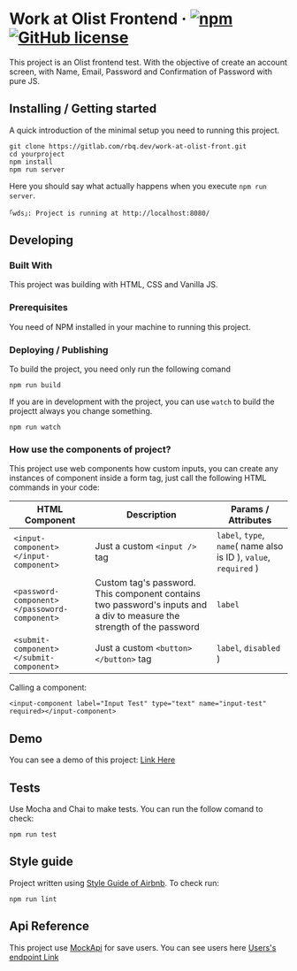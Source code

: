 # Work at Olist Frontend &middot; [![npm](https://img.shields.io/npm/v/npm.svg?style=flat-square)](https://www.npmjs.com/package/npm) [![GitHub license](https://img.shields.io/badge/license-MIT-blue.svg?style=flat-square)](https://github.com/your/your-project/blob/master/LICENSE)

This project is an Olist frontend test. With the objective of create an account screen, with Name, Email, Password and Confirmation of Password with pure JS.

## Installing / Getting started

A quick introduction of the minimal setup you need to running this project.

```shell
git clone https://gitlab.com/rbq.dev/work-at-olist-front.git
cd yourproject
npm install
npm run server
```

Here you should say what actually happens when you execute `npm run server`.

```shell
｢wds｣: Project is running at http://localhost:8080/
```

## Developing

### Built With
This project was building with HTML, CSS and Vanilla JS.

### Prerequisites
You need of NPM installed in your machine to running this project.

### Deploying / Publishing
To build the project, you need only run the following comand

```shell
npm run build
```
If you are in development with the project, you can use `watch`  to build the projectt always you change something.

```shell
npm run watch
```

### How use the components of project?
This project use web components how custom inputs, you can create any instances of component inside a form tag, just call the following HTML commands in your code:

HTML Component | Description | Params / Attributes
------------ | ------------- | -------------
`<input-component></input-component>` | Just a custom `<input />` tag | `label`, `type`, `name`( name also is ID ), `value`, `required` )
`<password-component></passoword-component>` | Custom tag's password. This component contains two password's inputs and a div to measure the strength of the password  | `label`
`<submit-component></submit-component>` | Just a custom `<button></button>` tag | `label`, `disabled` )

Calling a component:
```
<input-component label="Input Test" type="text" name="input-test" required></input-component>
```

## Demo
You can see a demo of this project: [Link Here](https://glacial-gorge-64557.herokuapp.com/)

## Tests
Use Mocha and Chai to make tests. You can run the follow comand to check:

```shell
npm run test
```

## Style guide

Project written using [Style Guide of Airbnb](bhttps://github.com/airbnb/javascript). To check run:

```shel
npm run lint
```

## Api Reference

This project use [MockApi](https://www.mockapi.io/) for save users.  You can see users here [Users's endpoint Link](https://5b9701e429cbd70014a8fd28.mockapi.io/api/user)

